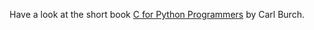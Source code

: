 Have a look at the short book [C for Python Programmers][1] by Carl Burch.

[1]: http://www.toves.org/books/cpy/
